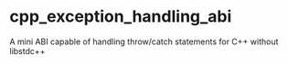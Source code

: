 cpp_exception_handling_abi
==========================

A mini ABI capable of handling throw/catch statements for C++ without libstdc++